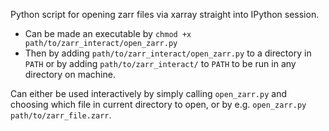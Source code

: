 Python script for opening zarr files via xarray straight into IPython session.

- Can be made an executable by `chmod +x path/to/zarr_interact/open_zarr.py` 
- Then by adding `path/to/zarr_interact/open_zarr.py` to a directory in `PATH` or by adding `path/to/zarr_interact/` to `PATH` to be run in any directory on machine. 

Can either be used interactively by simply calling `open_zarr.py` and choosing which file in current directory to open, or by e.g. `open_zarr.py path/to/zarr_file.zarr`.
